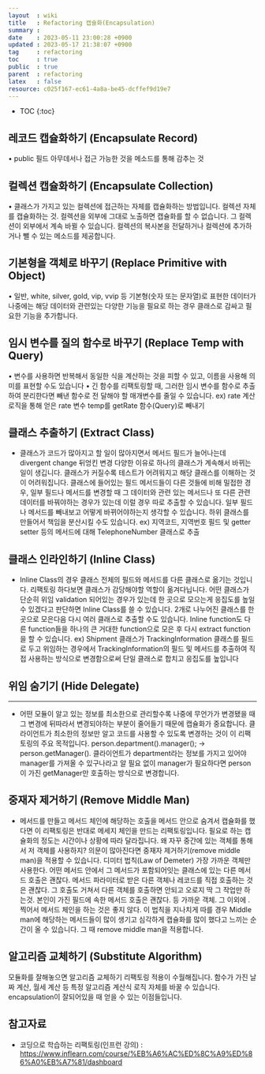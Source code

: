 ```yaml
---
layout  : wiki
title   : Refactoring 캡슐화(Encapsulation)
summary : 
date    : 2023-05-11 23:00:28 +0900
updated : 2023-05-17 21:38:07 +0900
tag     : refactoring
toc     : true
public  : true
parent  : refactoring
latex   : false
resource: c025f167-ec61-4a8a-be45-dcffef9d19e7
---
```

* TOC
{:toc}

## 레코드 캡슐화하기 (Encapsulate Record)
• public 필드 아무데서나 접근 가능한 것을 메소드를 통해 감추는 것

## 컬렉션 캡슐화하기 (Encapsulate Collection) 
• 클래스가 가지고 있는 컬렉션에 접근하는 자체를 캡슐화하는 방법입니다. 컬렉션 자체를 캡슐화하는 것. 컬렉션을 외부에 그대로 노출하면 캡슐화를 할 수 없습니다. 그 컬렉션이 외부에서 계속 바뀔 수 있습니다. 컬렉션의 복사본을 전달하거나 컬렉션에 추가하거나 뺄 수 있는 메소드를 제공합니다. 
	
## 기본형을 객체로 바꾸기 (Replace Primitive with Object)
• 일반, white, silver, gold, vip, vvip 등 기본형(숫자 또는 문자열)로 표현한 데이터가 나중에는 해당 데이터와 관련있는 다양한 기능을 필요로 하는 경우 클래스로 감싸고 필요한 기능을 추가합니다.
	
## 임시 변수를 질의 함수로 바꾸기 (Replace Temp with Query)
• 변수를 사용하면 반복해서 동일한 식을 계산하는 것을 피할 수 있고, 이름을 사용해 의미를
표현할 수도 있습니다
• 긴 함수를 리팩토링할 때, 그러한 임시 변수를 함수로 추출하여 분리한다면 빼낸 함수로 전
달해야 할 매개변수를 줄일 수 있습니다.
ex) rate 계산 로직을 통해 얻은 rate 변수 temp를 getRate 함수(Query)로 빼내기

## 클래스 추출하기 (Extract Class)
* 클래스가 코드가 많아지고 할 일이 많아지면서 메서드 필드가 늘어나는데 divergent change 뒤엉킨 변경 다양한 이유로 하나의 클래스가 계속해서 바뀌는 일이 생깁니다. 클래스가 커질수록 테스트가 어려워지고 해당 클래스를 이해하는 것이 어려워집니다. 클래스에 들어있는 필드 메서드들이 다른 것들에 비해 밀접한 경우, 일부 필드나 메서드를 변경할 때 그 데이터와 관련 있는 메서드나 또 다른 관련 데이터를 바꿔야하는 경우가 있는데 이럴 경우 따로 추출할 수 있습니다. 일부 필드나 메서드를 빼내보고 어떻게 바뀌어야하는지 생각할 수 있습니다. 하위 클래스를 만들어서 책임을 분산시킬 수도 있습니다. 
ex) 지역코드, 지역번호 필드 및 getter setter 등의 메서드에 대해 TelephoneNumber 클래스로 추출

## 클래스 인라인하기 (Inline Class)

* Inline Class의 경우 클래스 전체의 필드와 메서드를 다른 클래스로 옮기는 것입니다. 리팩토링 하다보면 클래스가 감당해야할 역할이 옮겨다닙니다. 어떤 클래스가 단순히 위임 validation 되어있는 경우가 있는데 한 곳으로 모으는게 응집도를 높일 수 있겠다고 판단하면 Inline Class를 쓸 수 있습니다. 
2개로 나누어진 클래스를 한 곳으로 모은다음 다시 여러 클래스로 추출할 수도 있습니다. Inline function도 다른 function들을 하나의 큰 거대한  function으로 모은 후 다시 extract function을 할 수 있습니다. 
ex) Shipment 클래스가 TrackingInformation 클래스를 필드로 두고 위임하는 경우에서 TrackingInformation의 필드 및 메서드를 추출하여 직접 사용하는 방식으로 변경함으로써 단일 클래스로 합치고 응집도를 높입니다


## 위임 숨기기 (Hide Delegate) 
---	
* 어떤 모듈이 알고 있는 정보를 최소한으로 관리할수록 나중에 무언가가 변경됐을 때 그 변경에 뒤따라서 변경되야하는 부분이 줄어들기 때문에 캡슐화가 중요합니다. 클라이언트가 최소한의 정보만 알고 코드를 사용할 수 있도록 변경하는 것이 이 리팩토링의 주요 목적입니다.  person.department().manager(); -> person.getManager(). 클라이언트가 department라는 정보를 가지고 있어야 manager를 가져올 수 있구나라고 알 필요 없이 manager가 필요하다면 person이 가진 getManager만 호출하는 방식으로 변경합니다. 
	
## 중재자 제거하기 (Remove Middle Man)
* 메서드를 만들고 메서드 체인에 해당하는 호출을 메서드 안으로 숨겨서 캡슐화를 했다면 이 리팩토링은 반대로 메세지 체인을 만드는 리팩토링입니다. 필요로 하는 캡슐화의 정도는 시간이나 상황에 따라 달라집니다. 왜 자꾸 중간에 있는 객체를 통해서 저 객체를 사용하지? 의문이 많아진다면  중재자 제거하기(remove middle man)을 적용할 수 있습니다. 
	디미터 법칙(Law of Demeter) 가장 가까운 객체만 사용한다. 어떤 메서드 안에서 그 메서드가 포함되어잇는 클래스에 있는 다른 메서드 호출은 괜찮다. 메서드 파라미터로 받은 다른 객체나 레코드를 직접 호출하는 것은 괜찮다. 그 호출도 거쳐서 다른 객체를 호출하면 안되고 오로지 딱 그 작업만 하는것. 본인이 가진 필드에 속한 메서드 호출은 괜찮다. 등 가까운 객체. 그 이외에 . 찍어서 메서드 체인을 하는 것은 좋지 않다. 이 법칙을 지나치게 따를 경우 Middle man에 해당하는 메서드들이 많이 생기고 심각하게 캡슐화를 많이 했다고 느끼는 순간이 올 수 있습니다. 그 때 remove middle man을 적용합니다.
	
## 알고리즘 교체하기 (Substitute Algorithm) 
모듈화를 잘해놓으면 알고리즘 교체하기 리팩토링 적용이 수월해집니다. 함수가 가진 날짜 계산, 월세 계산 등 특정 알고리즘 계산식 로직 자체를 바꿀 수 있습니다. encapsulation이 잘되어있을 때 얻을 수 있는 이점들입니다. 


## 참고자료
* 코딩으로 학습하는 리팩토링(인프런 강의) : <https://www.inflearn.com/course/%EB%A6%AC%ED%8C%A9%ED%86%A0%EB%A7%81/dashboard>
